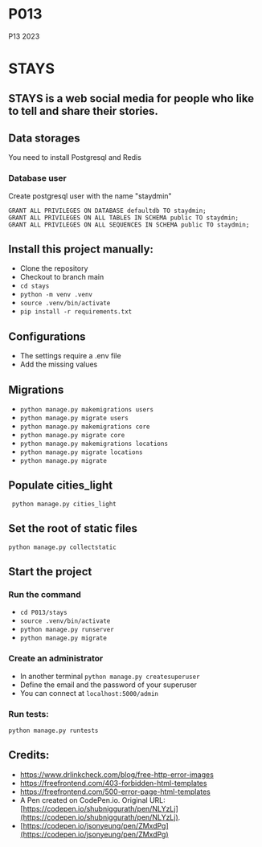 # P013
P13 2023

# STAYS
## STAYS is a web social media for people who like to tell and share their stories.

## Data storages
You need to install Postgresql and Redis


### Database user
Create postgresql user with the name "staydmin"
```
GRANT ALL PRIVILEGES ON DATABASE defaultdb TO staydmin;
GRANT ALL PRIVILEGES ON ALL TABLES IN SCHEMA public TO staydmin;
GRANT ALL PRIVILEGES ON ALL SEQUENCES IN SCHEMA public TO staydmin;
```



## Install this project manually:
   - Clone the repository
   - Checkout to branch main
   - ```cd stays``` 
   - ```python -m venv .venv```
   - ```source .venv/bin/activate```
   - ```pip install -r requirements.txt```

## Configurations
   - The settings require a .env file
   - Add the missing values

## Migrations
   - ```python manage.py makemigrations users```
   - ```python manage.py migrate users```
   - ```python manage.py makemigrations core```
   - ```python manage.py migrate core```
   - ```python manage.py makemigrations locations```
   - ```python manage.py migrate locations```
   - ```python manage.py migrate```  


## Populate cities_light
``` python manage.py cities_light```

## Set the root of static files
```python manage.py collectstatic```

## Start the project
### Run the command
   - ```cd P013/stays```
   - ```source .venv/bin/activate```
   - ```python manage.py runserver```
   - ```python manage.py migrate```

### Create an administrator
   - In another terminal ```python manage.py createsuperuser```
   - Define the email and the password of your superuser
   - You can connect at ```localhost:5000/admin```


### Run tests:
```python manage.py runtests```

## Credits:
   - https://www.drlinkcheck.com/blog/free-http-error-images
   - https://freefrontend.com/403-forbidden-html-templates
   - https://freefrontend.com/500-error-page-html-templates
   - A Pen created on CodePen.io. Original URL: [https://codepen.io/shubniggurath/pen/NLYzLj](https://codepen.io/shubniggurath/pen/NLYzLj).
   - [https://codepen.io/jsonyeung/pen/ZMxdPg](https://codepen.io/jsonyeung/pen/ZMxdPg)

